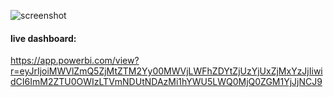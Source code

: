 ![screenshot](https://github.com/user-attachments/assets/b8f19b4a-7203-4de7-a6c0-03baf7ade2c6)

#### live dashboard:
https://app.powerbi.com/view?r=eyJrIjoiMWVlZmQ5ZjMtZTM2Yy00MWVjLWFhZDYtZjUzYjUxZjMxYzJjIiwidCI6ImM2ZTU0OWIzLTVmNDUtNDAzMi1hYWU5LWQ0MjQ0ZGM1YjJjNCJ9
